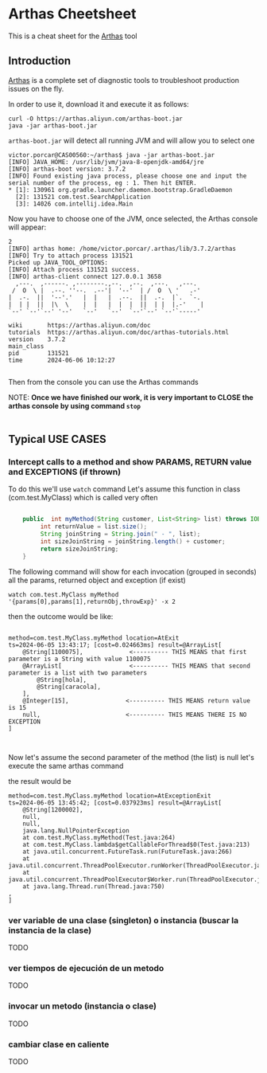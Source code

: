 # Arthas Cheetsheet
This is a cheat sheet for the [Arthas](https://github.com/alibaba/arthas) tool 

## Introduction

[Arthas](https://github.com/alibaba/arthas) is a complete set of diagnostic tools to troubleshoot production issues on the fly.  

In order to use it, download it and execute it as follows:
```
curl -O https://arthas.aliyun.com/arthas-boot.jar
java -jar arthas-boot.jar   
```
`arthas-boot.jar` will detect all running JVM and will allow you to select one
```
victor.porcar@CAS00560:~/arthas$ java -jar arthas-boot.jar
[INFO] JAVA_HOME: /usr/lib/jvm/java-8-openjdk-amd64/jre
[INFO] arthas-boot version: 3.7.2
[INFO] Found existing java process, please choose one and input the serial number of the process, eg : 1. Then hit ENTER.
* [1]: 130961 org.gradle.launcher.daemon.bootstrap.GradleDaemon
  [2]: 131521 com.test.SearchApplication
  [3]: 14026 com.intellij.idea.Main

```
Now you have to choose one of the JVM, once selected, the Arthas console will appear:

```
2
[INFO] arthas home: /home/victor.porcar/.arthas/lib/3.7.2/arthas
[INFO] Try to attach process 131521
Picked up JAVA_TOOL_OPTIONS: 
[INFO] Attach process 131521 success.
[INFO] arthas-client connect 127.0.0.1 3658
  ,---.  ,------. ,--------.,--.  ,--.  ,---.   ,---.                           
 /  O  \ |  .--. ''--.  .--'|  '--'  | /  O  \ '   .-'                          
|  .-.  ||  '--'.'   |  |   |  .--.  ||  .-.  |`.  `-.                          
|  | |  ||  |\  \    |  |   |  |  |  ||  | |  |.-'    |                         
`--' `--'`--' '--'   `--'   `--'  `--'`--' `--'`-----'                          

wiki       https://arthas.aliyun.com/doc                                        
tutorials  https://arthas.aliyun.com/doc/arthas-tutorials.html                  
version    3.7.2                                                                
main_class                                                                      
pid        131521                                                               
time       2024-06-06 10:12:27                                                  


```
Then from the console you can use the Arthas commands

NOTE: **Once we have finished our work, it is very important to CLOSE the arthas console by using command `stop`**
<br/><br/>


## Typical USE CASES

### Intercept calls to a method and show PARAMS, RETURN value and EXCEPTIONS (if thrown)

To do this we'll use `watch` command Let's assume this function in class (com.test.MyClass) which is called very often

```java

    public  int myMethod(String customer, List<String> list) throws IOException {
         int returnValue = list.size();
         String joinString = String.join(" - ", list);
         int sizeJoinString = joinString.length() + customer;
         return sizeJoinString;
    }
```



The following command will show for each invocation (grouped in seconds) all the params, returned object and exception (if exist) 

```
watch com.test.MyClass myMethod '{params[0],params[1],returnObj,throwExp}' -x 2
```

then the outcome would be like:

```

method=com.test.MyClass.myMethod location=AtExit
ts=2024-06-05 13:43:17; [cost=0.024663ms] result=@ArrayList[
    @String[1100075],             <---------- THIS MEANS that first parameter is a String with value 1100075
    @ArrayList[                   <---------- THIS MEANS that second parameter is a list with two parameters   
        @String[hola],
        @String[caracola],
    ],
    @Integer[15],                <---------- THIS MEANS return value is 15
    null,                        <---------- THIS MEANS THERE IS NO EXCEPTION
]



```

Now let's assume the second parameter of the method (the list) is null
let's execute the same arthas command
 
the result would be
```
method=com.test.MyClass.myMethod location=AtExceptionExit
ts=2024-06-05 13:45:42; [cost=0.037923ms] result=@ArrayList[
    @String[1200002],
    null,
    null,
    java.lang.NullPointerException
	at com.test.MyClass.myMethod(Test.java:264)
	at com.test.MyClass.lambda$getCallableForThread$0(Test.java:213)
	at java.util.concurrent.FutureTask.run(FutureTask.java:266)
	at java.util.concurrent.ThreadPoolExecutor.runWorker(ThreadPoolExecutor.java:1149)
	at java.util.concurrent.ThreadPoolExecutor$Worker.run(ThreadPoolExecutor.java:624)
	at java.lang.Thread.run(Thread.java:750)
,
]
```
 

### ver variable de una clase (singleton) o instancia (buscar la instancia de la clase)
TODO



### ver tiempos de ejecución de un metodo
TODO


### invocar un metodo (instancia o clase)
TODO


### cambiar clase en caliente

TODO



